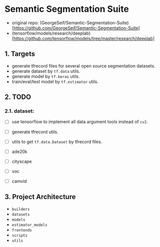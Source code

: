 # Semantic Segmentation Suite
+ original repo: (GeorgeSeif/Semantic-Segmentation-Suite)[https://github.com/GeorgeSeif/Semantic-Segmentation-Suite]
+ (tensorflow/models/research/deeplab)[https://github.com/tensorflow/models/tree/master/research/deeplab]

## 1. Targets
+ generate tfrecord files for several open source segmentation datasets.
+ generate dataset by `tf.data` utils.
+ generate model by `tf.keras` utils.
+ train/eval/test model by `tf.estimator` utils.


## 2. TODO

### 2.1. dataset:
+ [ ] use tensorflow to implement all data argument tools instead of `cv2`.
+ [ ] generate tfrecord utils.
+ [ ] utils to get `tf.data.Dataset` by tfrecord files.
+ [ ] ade20k
+ [ ] cityscape
+ [ ] voc
+ [ ] camvid


## 3. Project Architecture
+ `builders`
+ `datasets`
+ `models`
+ `estimator_models`
+ `frontends`
+ `scripts`
+ `utils`